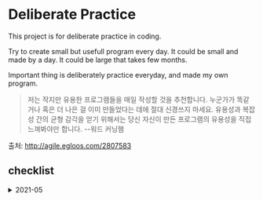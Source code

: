 # Deliberate Practice


This project is for deliberate practice in coding.

Try to create small but usefull program every day. It could be small and made by a day. It could be large that takes few months.

Important thing is deliberately practice everyday, and made my own program.


> 저는 작지만 유용한 프로그램들을 매일 작성할 것을 추천합니다. 누군가가 똑같거나 혹은 더 나은 걸 이미 만들었다는 데에 절대 신경쓰지 마세요. 유용성과 복잡성 간의 균형 감각을 얻기 위해서는 당신 자신이 만든 프로그램의 유용성을 직접 느껴봐야만 합니다. --워드 커닝햄

출처: http://agile.egloos.com/2807583


## checklist




<details>
  <summary>2021-05</summary>
  
- [x] 2021.05.05: [python: chai calculater](./python/chai_calculator/)
- [x] 2021.05.06: start study review project
- [ ] 2021.05.07:
- [x] 2021.05.08: union-set data structure, study-review project
- [x] 2021.05.09: shell script, study-review project
- [ ] 2021.05.10: 
- [ ] 2021.05.11:
- [x] 2021.05.12: study-review project (get_env_data_as_dict with test)
- [ ] 2021.05.13:
- [x] 2021.05.14: [python: study-review project](./python/study_review/)
- [ ] 2021.05.15:
- [ ] 2021.05.16:
- [x] 2021.05.17: [python (exercises4programmers ch01): Basic tip-calculator](./exercises4programmers/ch01/python/)
- [x] 2021.05.18: [python (exercises4programmers ch01): Refactor tip-calculator](./exercises4programmers/ch01/python/)
- [x] 2021.05.19: [nand2tetris: 06. assembler - parser](https://github.com/bartkim0426/nand2tetris/blob/master/projects/06/assembler-python/parser.py)
- [x] 2021.05.20: nand2tetris: 06. assembler - translator (ing)
- [ ] 2021.05.21:
- [ ] 2021.05.22:
- [ ] 2021.05.23:
- [ ] 2021.05.24:
- [ ] 2021.05.25:
- [ ] 2021.05.26:
- [ ] 2021.05.27:

</details>


